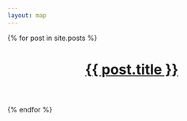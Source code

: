 ```yaml
---
layout: map
---
```

{% for post in site.posts %}
<div id="content">
 <header class="post-header">
   <h1 class="post-title">
     <a href="#" onclick="showPlace('{{ post.url }}');">{{ post.title }}</a>
   </h1>
 </header>
</div>
{% endfor %}
